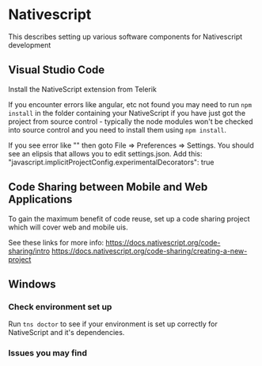 # Nativescript

This describes setting up various software components for Nativescript development

## Visual Studio Code

Install the NativeScript extension from Telerik

If you encounter errors like angular, etc not found you may need to run `npm install` in the folder containing your NativeScript if you have just got the project from source control - typically the node modules won't be checked into source control and you need to install them using `npm install`.

If you see error like "" then goto File => Preferences => Settings. You should see an elipsis that allows you to edit settings.json.
Add this: 
"javascript.implicitProjectConfig.experimentalDecorators": true

## Code Sharing between Mobile and Web Applications

To gain the maximum benefit of code reuse, set up a code sharing project which will cover web and mobile uis.

See these links for more info:
https://docs.nativescript.org/code-sharing/intro
https://docs.nativescript.org/code-sharing/creating-a-new-project


## Windows

### 

### Check environment set up

Run `tns doctor` to see if your environment is set up correctly for NativeScript and it's dependencies.

### Issues you may find






